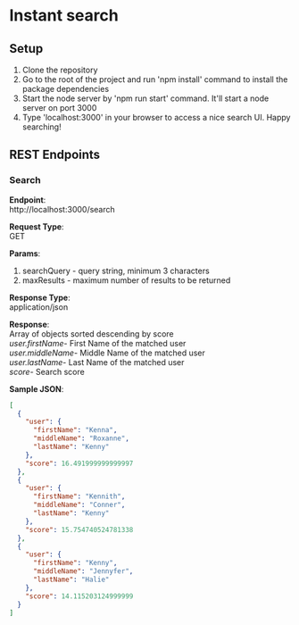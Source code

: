 # Instant search
## Setup
1. Clone the repository
2. Go to the root of the project and run 'npm install' command to install the package dependencies
3. Start the node server by 'npm run start' command. It'll start a node server on port 3000
4. Type 'localhost:3000' in your browser to access a nice search UI. Happy searching!
## REST Endpoints

### Search  
**Endpoint**:  
http://localhost:3000/search  

**Request Type**:  
GET  

**Params**:  
1. searchQuery - query string, minimum 3 characters  
2. maxResults - maximum number of results to be returned  

**Response Type**:  
application/json  

**Response**:  
Array of objects sorted descending by score  
_user.firstName_- First Name of the matched user  
_user.middleName_- Middle Name of the matched user  
_user.lastName_- Last Name of the matched user  
_score_- Search score  

**Sample JSON**:
```JSON
[
  {
    "user": {
      "firstName": "Kenna",
      "middleName": "Roxanne",
      "lastName": "Kenny"
    },
    "score": 16.491999999999997
  },
  {
    "user": {
      "firstName": "Kennith",
      "middleName": "Conner",
      "lastName": "Kenny"
    },
    "score": 15.754740524781338
  },
  {
    "user": {
      "firstName": "Kenny",
      "middleName": "Jennyfer",
      "lastName": "Halie"
    },
    "score": 14.115203124999999
  }
]
```

